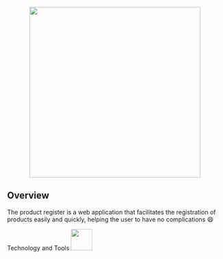 <p align="center">
  <img src="https://user-images.githubusercontent.com/79415128/148538300-0bb2ae49-3120-408c-92d0-740f576e9b32.png" width="400" height="400"/>
</p>

<h2>Overview</h2>
The product register is a web application that facilitates the registration of products easily and quickly, helping the user to have no complications 😄

Technology and Tools
<img src="https://cdn.jsdelivr.net/gh/devicons/devicon/icons/rails/rails-plain-wordmark.svg" width="50" height="50"/>
